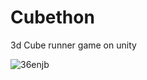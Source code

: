 # Cubethon
3d Cube runner game on unity

![36enjb](https://user-images.githubusercontent.com/43988219/61810294-9ade6080-ae5c-11e9-8aba-b05d53b5a8bf.gif)

